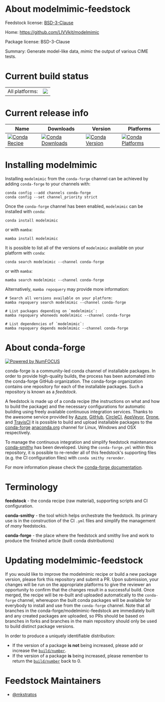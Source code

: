 About modelmimic-feedstock
==========================

Feedstock license: [BSD-3-Clause](https://github.com/conda-forge/modelmimic-feedstock/blob/main/LICENSE.txt)

Home: https://github.com/LIVVkit/modelmimic

Package license: BSD-3-Clause

Summary: Generate model-like data, _mimic_ the output of various CIME tests.

Current build status
====================


<table><tr><td>All platforms:</td>
    <td>
      <a href="https://dev.azure.com/conda-forge/feedstock-builds/_build/latest?definitionId=22270&branchName=main">
        <img src="https://dev.azure.com/conda-forge/feedstock-builds/_apis/build/status/modelmimic-feedstock?branchName=main">
      </a>
    </td>
  </tr>
</table>

Current release info
====================

| Name | Downloads | Version | Platforms |
| --- | --- | --- | --- |
| [![Conda Recipe](https://img.shields.io/badge/recipe-modelmimic-green.svg)](https://anaconda.org/conda-forge/modelmimic) | [![Conda Downloads](https://img.shields.io/conda/dn/conda-forge/modelmimic.svg)](https://anaconda.org/conda-forge/modelmimic) | [![Conda Version](https://img.shields.io/conda/vn/conda-forge/modelmimic.svg)](https://anaconda.org/conda-forge/modelmimic) | [![Conda Platforms](https://img.shields.io/conda/pn/conda-forge/modelmimic.svg)](https://anaconda.org/conda-forge/modelmimic) |

Installing modelmimic
=====================

Installing `modelmimic` from the `conda-forge` channel can be achieved by adding `conda-forge` to your channels with:

```
conda config --add channels conda-forge
conda config --set channel_priority strict
```

Once the `conda-forge` channel has been enabled, `modelmimic` can be installed with `conda`:

```
conda install modelmimic
```

or with `mamba`:

```
mamba install modelmimic
```

It is possible to list all of the versions of `modelmimic` available on your platform with `conda`:

```
conda search modelmimic --channel conda-forge
```

or with `mamba`:

```
mamba search modelmimic --channel conda-forge
```

Alternatively, `mamba repoquery` may provide more information:

```
# Search all versions available on your platform:
mamba repoquery search modelmimic --channel conda-forge

# List packages depending on `modelmimic`:
mamba repoquery whoneeds modelmimic --channel conda-forge

# List dependencies of `modelmimic`:
mamba repoquery depends modelmimic --channel conda-forge
```


About conda-forge
=================

[![Powered by
NumFOCUS](https://img.shields.io/badge/powered%20by-NumFOCUS-orange.svg?style=flat&colorA=E1523D&colorB=007D8A)](https://numfocus.org)

conda-forge is a community-led conda channel of installable packages.
In order to provide high-quality builds, the process has been automated into the
conda-forge GitHub organization. The conda-forge organization contains one repository
for each of the installable packages. Such a repository is known as a *feedstock*.

A feedstock is made up of a conda recipe (the instructions on what and how to build
the package) and the necessary configurations for automatic building using freely
available continuous integration services. Thanks to the awesome service provided by
[Azure](https://azure.microsoft.com/en-us/services/devops/), [GitHub](https://github.com/),
[CircleCI](https://circleci.com/), [AppVeyor](https://www.appveyor.com/),
[Drone](https://cloud.drone.io/welcome), and [TravisCI](https://travis-ci.com/)
it is possible to build and upload installable packages to the
[conda-forge](https://anaconda.org/conda-forge) [anaconda.org](https://anaconda.org/)
channel for Linux, Windows and OSX respectively.

To manage the continuous integration and simplify feedstock maintenance
[conda-smithy](https://github.com/conda-forge/conda-smithy) has been developed.
Using the ``conda-forge.yml`` within this repository, it is possible to re-render all of
this feedstock's supporting files (e.g. the CI configuration files) with ``conda smithy rerender``.

For more information please check the [conda-forge documentation](https://conda-forge.org/docs/).

Terminology
===========

**feedstock** - the conda recipe (raw material), supporting scripts and CI configuration.

**conda-smithy** - the tool which helps orchestrate the feedstock.
                   Its primary use is in the construction of the CI ``.yml`` files
                   and simplify the management of *many* feedstocks.

**conda-forge** - the place where the feedstock and smithy live and work to
                  produce the finished article (built conda distributions)


Updating modelmimic-feedstock
=============================

If you would like to improve the modelmimic recipe or build a new
package version, please fork this repository and submit a PR. Upon submission,
your changes will be run on the appropriate platforms to give the reviewer an
opportunity to confirm that the changes result in a successful build. Once
merged, the recipe will be re-built and uploaded automatically to the
`conda-forge` channel, whereupon the built conda packages will be available for
everybody to install and use from the `conda-forge` channel.
Note that all branches in the conda-forge/modelmimic-feedstock are
immediately built and any created packages are uploaded, so PRs should be based
on branches in forks and branches in the main repository should only be used to
build distinct package versions.

In order to produce a uniquely identifiable distribution:
 * If the version of a package **is not** being increased, please add or increase
   the [``build/number``](https://docs.conda.io/projects/conda-build/en/latest/resources/define-metadata.html#build-number-and-string).
 * If the version of a package **is** being increased, please remember to return
   the [``build/number``](https://docs.conda.io/projects/conda-build/en/latest/resources/define-metadata.html#build-number-and-string)
   back to 0.

Feedstock Maintainers
=====================

* [@mkstratos](https://github.com/mkstratos/)

